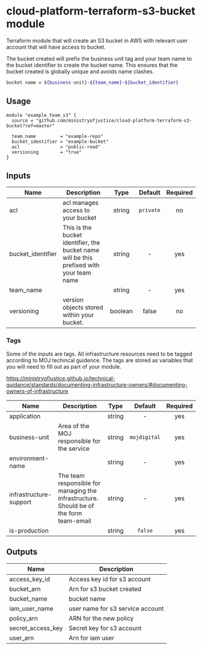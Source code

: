 # cloud-platform-terraform-s3-bucket module

Terraform module that will create an S3 bucket in AWS with relevant user account that will have access to bucket.

The bucket created will prefix the business unit tag and your team name to the bucket identifier to create the bucket name. This ensures that the bucket created is globally unique and avoids name clashes.

```bash
bucket name = ${business-unit}-${team_name}-${bucket_identifier} 
```

## Usage

```hcl
module "example_team_s3" {
  source = "github.com/ministryofjustice/cloud-platform-terraform-s3-bucket?ref=master"

  team_name         = "example-repo"
  bucket_identifier = "example-bucket"
  acl               = "public-read"
  versioning        = "true"
}
```

## Inputs

| Name | Description | Type | Default | Required |
|------|-------------|:----:|:-----:|:-----:|
| acl | acl manages access to your bucket | string | `private` | no |
| bucket_identifier | This is the bucket identifier, the bucket name will be this prefixed with your team name | string | - | yes |
| team_name |  | string | - | yes |
| versioning | version objects stored within your bucket. | boolean | false | no |

### Tags 

Some of the inputs are tags. All infrastructure resources need to be tagged according to MOJ techincal guidence. The tags are stored as variables that you will need to fill out as part of your module.

https://ministryofjustice.github.io/technical-guidance/standards/documenting-infrastructure-owners/#documenting-owners-of-infrastructure

| Name | Description | Type | Default | Required |
|------|-------------|:----:|:-----:|:-----:|
| application |  | string | - | yes |
| business-unit | Area of the MOJ responsible for the service | string | `mojdigital` | yes |
| environment-name |  | string | - | yes |
| infrastructure-support | The team responsible for managing the infrastructure. Should be of the form team-email | string | - | yes |
| is-production |  | string | `false` | yes |


## Outputs

| Name | Description |
|------|-------------|
| access_key_id | Access key id for s3 account |
| bucket_arn | Arn for s3 bucket created |
| bucket_name | bucket name |
| iam_user_name | user name for s3 service account |
| policy_arn | ARN for the new policy |
| secret_access_key | Secret key for s3 account |
| user_arn | Arn for iam user |








